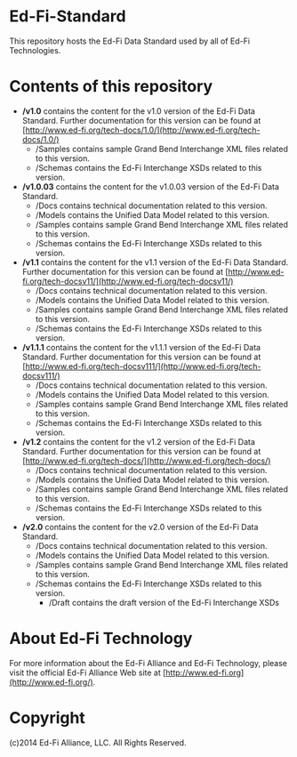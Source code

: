 Ed-Fi-Standard
==========
This repository hosts the Ed-Fi Data Standard used by all of Ed-Fi Technologies. 

Contents of this repository
=========

- **/v1.0** contains the content for the v1.0 version of the Ed-Fi Data Standard. Further documentation for this version can be found at [http://www.ed-fi.org/tech-docs/1.0/](http://www.ed-fi.org/tech-docs/1.0/) 
	- /Samples contains sample Grand Bend Interchange XML files related to this version.
	- /Schemas contains the Ed-Fi Interchange XSDs related to this version.
- **/v1.0.03** contains the content for the v1.0.03 version of the Ed-Fi Data Standard.
	- /Docs contains technical documentation related to this version.
	- /Models contains the Unified Data Model related to this version.
	- /Samples contains sample Grand Bend Interchange XML files related to this version.
	- /Schemas contains the Ed-Fi Interchange XSDs related to this version.
- **/v1.1** contains the content for the v1.1 version of the Ed-Fi Data Standard. Further documentation for this version can be found at [http://www.ed-fi.org/tech-docsv11/](http://www.ed-fi.org/tech-docsv11/) 
	- /Docs contains technical documentation related to this version.
	- /Models contains the Unified Data Model related to this version.
	- /Samples contains sample Grand Bend Interchange XML files related to this version.
	- /Schemas contains the Ed-Fi Interchange XSDs related to this version.
- **/v1.1.1** contains the content for the v1.1.1 version of the Ed-Fi Data Standard. Further documentation for this version can be found at [http://www.ed-fi.org/tech-docsv111/](http://www.ed-fi.org/tech-docsv111/) 
	- /Docs contains technical documentation related to this version.
	- /Models contains the Unified Data Model related to this version.
	- /Samples contains sample Grand Bend Interchange XML files related to this version.
	- /Schemas contains the Ed-Fi Interchange XSDs related to this version.
- **/v1.2** contains the content for the v1.2 version of the Ed-Fi Data Standard. Further documentation for this version can be found at [http://www.ed-fi.org/tech-docs/](http://www.ed-fi.org/tech-docs/) 
	- /Docs contains technical documentation related to this version.
	- /Models contains the Unified Data Model related to this version.
	- /Samples contains sample Grand Bend Interchange XML files related to this version.
	- /Schemas contains the Ed-Fi Interchange XSDs related to this version.
- **/v2.0** contains the content for the v2.0 version of the Ed-Fi Data Standard. 
	- /Docs contains technical documentation related to this version.
	- /Models contains the Unified Data Model related to this version.
	- /Samples contains sample Grand Bend Interchange XML files related to this version.
	- /Schemas contains the Ed-Fi Interchange XSDs related to this version.
		- /Draft contains the draft version of the Ed-Fi Interchange XSDs
	
About Ed-Fi Technology
===========

For more information about the Ed-Fi Alliance and Ed-Fi Technology, please visit the official Ed-Fi Alliance Web site at [http://www.ed-fi.org](http://www.ed-fi.org/).

Copyright
=========
(c)2014 Ed-Fi Alliance, LLC. All Rights Reserved.
